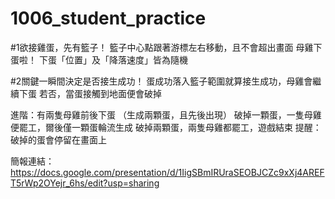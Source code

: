 # 1006_student_practice

#1欲接雞蛋，先有籃子！
籃子中心點跟著游標左右移動，且不會超出畫面
母雞下蛋啦！
下蛋「位置」及「降落速度」皆為隨機 

#2關鍵一瞬間決定是否接生成功！
蛋成功落入籃子範圍就算接生成功，母雞會繼續下蛋
若否，當蛋接觸到地面便會破掉
         

進階：有兩隻母雞前後下蛋 （生成兩顆蛋，且先後出現）
破掉一顆蛋，一隻母雞便罷工，爾後僅一顆蛋輪流生成
破掉兩顆蛋，兩隻母雞都罷工，遊戲結束
提醒：破掉的蛋會停留在畫面上

簡報連結：https://docs.google.com/presentation/d/1IigSBmIRUraSEOBJCZc9xXj4AREFT5rWp2OYejr_6hs/edit?usp=sharing
